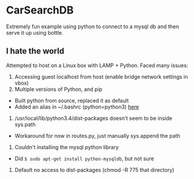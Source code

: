 CarSearchDB
===========

Extremely fun example using python to connect to a mysql db and then serve it up using bottle.


I hate the world
----------------
Attempted to host on a Linux box with LAMP + Python. Faced many issues:

1. Accessing guest localhost from host (enable bridge network settings in vbox)
1. Multiple versions of Python, and pip 
  * Built python from source, replaced it as default
  * Added an alias in ~/.bashrc (python=python3) [here](http://stackoverflow.com/questions/21509464/how-can-i-remove-a-version-of-python-in-ubuntu-12-04)
1. /usr/local/lib/python3.4/dist-packages doesn't seem to be inside sys.path
  * Workaround for now in routes.py, just manually sys.append the path
1. Couldn't installing the mysql python library
  * Did `$ sudo apt-get install python-mysqldb`, but not sure 
1. Default no access to dist-packages (chmod -R 775 that directory)
